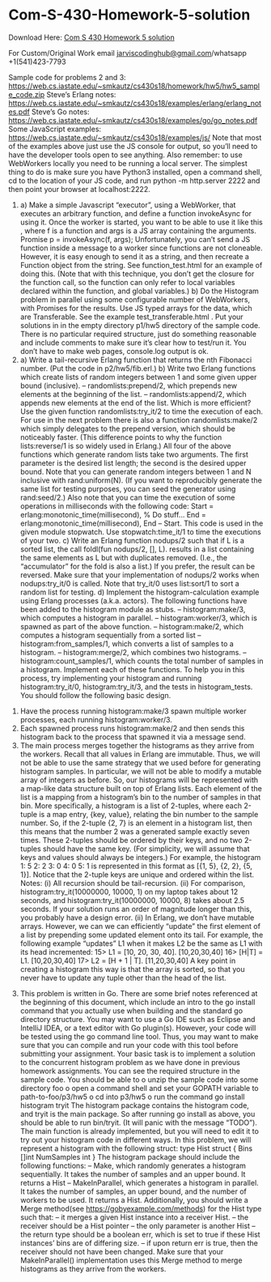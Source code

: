 # Com-S-430-Homework-5-solution

Download Here: [Com S 430 Homework 5 solution](https://jarviscodinghub.com/assignment/com-s-430-homework-5-solution/)

For Custom/Original Work email jarviscodinghub@gmail.com/whatsapp +1(541)423-7793

Sample code for problems 2 and 3:
https://web.cs.iastate.edu/~smkautz/cs430s18/homework/hw5/hw5_sample_code.zip
Steve’s Erlang notes:
https://web.cs.iastate.edu/~smkautz/cs430s18/examples/erlang/erlang_notes.pdf
Steve’s Go notes:
https://web.cs.iastate.edu/~smkautz/cs430s18/examples/go/go_notes.pdf
Some JavaScript examples:
https://web.cs.iastate.edu/~smkautz/cs430s18/examples/js/
Note that most of the examples above just use the JS console for output, so you’ll need to have
the developer tools open to see anything.
Also remember: to use WebWorkers locally you need to be running a local server. The simplest
thing to do is make sure you have Python3 installed, open a command shell, cd to the location of
your JS code, and run
python -m http.server 2222
and then point your browser at localhost:2222.
1) a) Make a simple Javascript “executor”, using a WebWorker, that executes an arbitrary
function, and define a function invokeAsync for using it. Once the worker is started, you want to
be able to use it like this , where f is a function and args is a JS array containing the arguments.
Promise p = invokeAsync(f, args);
Unfortunately, you can’t send a JS function inside a message to a worker since functions are not
cloneable. However, it is easy enough to send it as a string, and then recreate a Function object
from the string. See function_test.html for an example of doing this. (Note that with this
technique, you don’t get the closure for the function call, so the function can only refer to local
variables declared within the function, and global variables.)
b) Do the Histogram problem in parallel using some configurable number of WebWorkers, with
Promises for the results. Use JS typed arrays for the data, which are Transferable. See the
example test_transferable.html .
Put your solutions in in the empty directory p1/hw5 directory of the sample code. There is no
particular required structure, just do something reasonable and include comments to make sure
it’s clear how to test/run it. You don’t have to make web pages, console.log output is ok.
2) a) Write a tail-recursive Erlang function that returns the nth Fibonacci number. (Put the code
in p2/hw5/fib.erl.)
b) Write two Erlang functions which create lists of random integers between 1 and
some given upper bound (inclusive).
– randomlists:prepend/2, which prepends new elements at the beginning of
the list.
– randomlists:append/2, which appends new elements at the end of the list.
Which is more efficient? Use the given function randomlists:try_it/2 to time the execution of
each. For use in the next problem there is also a function randomlists:make/2 which simply
delegates to the prepend version, which should be noticeably faster. (This difference points to
why the function lists:reverse/1 is so widely used in Erlang.)
All four of the above functions which generate random lists take two
arguments. The first parameter is the desired list length; the second is the
desired upper bound.
Note that you can generate random integers between 1 and N inclusive with
rand:uniform(N). (If you want to reproducibly generate the same list for
testing purposes, you can seed the generator using rand:seed/2.)
Also note that you can time the execution of some operations in milliseconds
with the following code:
Start = erlang:monotonic_time(millisecond),
% Do stuff…
End = erlang:monotonic_time(millisecond),
End – Start.
This code is used in the given module stopwatch. Use stopwatch:time_it/1 to time
the executions of your two.
c) Write an Erlang function nodups/2 such that if L is a sorted list, the call
foldl(fun nodups/2, [], L).
results in a list containing the same elements as L but with duplicates
removed. (I.e., the “accumulator” for the fold is also a list.) If you prefer,
the result can be reversed. Make sure that your implementation of nodups/2
works when nodups:try_it/0 is called. Note that try_it/0 uses list:sort/1 to sort a random list for
testing.
d) Implement the histogram-calculation example using Erlang processes (a.k.a.
actors). The following functions have been added to the histogram module as
stubs.
– histogram:make/3, which computes a histogram in parallel.
– histogram:worker/3, which is spawned as part of the above function.
– histogram:make/2, which computes a histogram sequentially from a sorted list
– histogram:from_samples/1, which converts a list of samples to a histogram.
– histogram:merge/2, which combines two histograms.
– histogram:count_samples/1, which counts the total number of samples in a
histogram.
Implement each of these functions.
To help you in this process, try implementing your histogram and running
histogram:try_it/0, histogram:try_it/3, and the tests in histogram_tests.
You should follow the following basic design.
1. Have the process running histogram:make/3 spawn multiple worker processes,
each running histogram:worker/3.
2. Each spawned process runs histogram:make/2 and then sends this histogram
back to the process that spawned it via a message send.
3. The main process merges together the histograms as they arrive from the
workers.
Recall that all values in Erlang are immutable. Thus, we will not be able to use
the same strategy that we used before for generating histogram samples. In
particular, we will not be able to modify a mutable array of integers as before.
So, our histograms will be represented with a map-like data structure built on
top of Erlang lists. Each element of the list is a mapping from a histogram’s
bin to the number of samples in that bin.
More specifically, a histogram is a list of 2-tuples, where each 2-tuple is a
map entry, {key, value}, relating the bin number to the sample number. So, if
the 2-tuple {2, 7} is an element in a histogram list, then this means that the
number 2 was a generated sample exactly seven times. These 2-tuples should be
ordered by their keys, and no two 2-tuples should have the same key. (For
simplicity, we will assume that keys and values should always be integers.)
For example, the histogram
1: 5
2: 2
3: 0
4: 0
5: 1
is represented in this format as [{1, 5}, {2, 2}, {5, 1}]. Notice that the 2-tuple keys are unique
and ordered within the list.
Notes:
(i) All recursion should be tail-recursion.
(ii) For comparison, histogram:try_it(10000000, 10000, 1) on my laptop takes about 12 seconds,
and histogram:try_it(10000000, 10000, 8) takes about 2.5 seconds. If your solution runs an order
of magnitude longer than this, you probably have a design error.
(ii) In Erlang, we don’t have mutable arrays. However, we can we can
efficiently “update” the first element of a list by prepending some updated
element onto its tail. For example, the following example “updates” L1 when it
makes L2 be the same as L1 with its head incremented:
15> L1 = [10, 20, 30, 40].
[10,20,30,40]
16> [H|T] = L1.
[10,20,30,40]
17> L2 = [H + 1 | T].
[11,20,30,40]
A key point in creating a histogram this way is that the array is sorted, so that you never have to
update any tuple other than the head of the list.
3) This problem is written in Go. There are some brief notes referenced at the beginning of this
document, which include an intro to the go install command that you actually use when
building and the standard go directory structure.
You may want to use a Go IDE such as Eclipse and IntelliJ IDEA, or a text editor
with Go plugin(s). However, your code will be tested using the go command line
tool. Thus, you may want to make sure that you can compile and run your code
with this tool before submitting your assignment.
Your basic task is to implement a solution to the concurrent histogram problem as we have done
in previous homework assignments. You can see the required structure in the sample code. You
should be able to
o unzip the sample code into some directory foo
o open a command shell and set your GOPATH variable to path-to-foo/p3/hw5
o cd into p3/hw5
o run the command go install histogram tryit
The histogram package contains the histogram code, and tryit is the main package. So after
running go install as above, you should be able to run bin/tryit. (It will panic with the
message “TODO”). The main function is already implemented, but you will need to edit it to try
out your histogram code in different ways.
In this problem, we will represent a histogram with the following struct:
type Hist struct {
Bins []int
NumSamples int
}
The histogram package should include the following functions:
– Make, which randomly generates a histogram sequentially. It takes the
number of samples and an upper bound. It returns a Hist
– MakeInParallel, which generates a histogram in parallel. It takes the
number of samples, an upper bound, and the number of workers to be used.
It returns a Hist.
Additionally, you should write a Merge method(see https://gobyexample.com/methods)
for the Hist type such that:
– it merges a given Hist instance into a receiver Hist.
– the receiver should be a Hist pointer
– the only parameter is another Hist
– the return type should be a boolean err, which is set to true if these
Hist instances’ bins are of differing size.
– if upon return err is true, then the receiver should not have been
changed.
Make sure that your MakeInParallel() implementation uses this Merge method
to merge histograms as they arrive from the workers.

